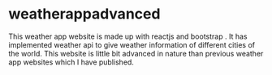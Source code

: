 # weatherappadvanced
This weather app website is made up with reactjs and  bootstrap . It has implemented weather api to give weather information  of different cities of the world. 
This website is little bit advanced in nature than previous weather app websites which I have published.
